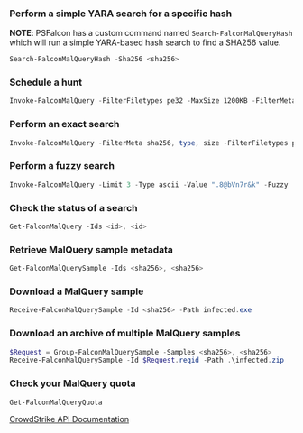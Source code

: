 ### Perform a simple YARA search for a specific hash

**NOTE**: PSFalcon has a custom command named `Search-FalconMalQueryHash` which will run a simple YARA-based hash search to find a SHA256 value.

```powershell
Search-FalconMalQueryHash -Sha256 <sha256>
```

### Schedule a hunt

```powershell
Invoke-FalconMalQuery -FilterFiletypes pe32 -MaxSize 1200KB -FilterMeta sha256, label, family -YaraRule "rule CrowdStrike_16142_01 : wiper { strings: $ = { 41 61 43 63 64 44 65 46 66 47 68 69 4B 4C 6C 4D 6D 6E 4E 6F 4F 70 50 72 52 73 53 54 74 55 75 56 76 77 57 78 79 5A 7A 33 32 2E 5C 45 62 67 6A 48 49 20 5F 59 51 42 3A 22 2F 40 } condition: all of them and filesize < 800KB }"
```

### Perform an exact search

```powershell
Invoke-FalconMalQuery -FilterMeta sha256, type, size -FilterFiletypes pe32, pe64 -MaxSize 1200KB -MinDate 2017/01/01 -Limit 20 -Type hex -Value 8948208b480833ca33f989502489482889782c8bd7
```

### Perform a fuzzy search

```powershell
Invoke-FalconMalQuery -Limit 3 -Type ascii -Value ".8@bVn7r&k" -Fuzzy
```

### Check the status of a search

```powershell
Get-FalconMalQuery -Ids <id>, <id>
```

### Retrieve MalQuery sample metadata

```powershell
Get-FalconMalQuerySample -Ids <sha256>, <sha256>
```

### Download a MalQuery sample

```powershell
Receive-FalconMalQuerySample -Id <sha256> -Path infected.exe
```

### Download an archive of multiple MalQuery samples

```powershell
$Request = Group-FalconMalQuerySample -Samples <sha256>, <sha256>
Receive-FalconMalQuerySample -Id $Request.reqid -Path .\infected.zip
```

### Check your MalQuery quota

```powershell
Get-FalconMalQueryQuota
```

[CrowdStrike API Documentation](https://falcon.crowdstrike.com/support/documentation/113/malquery-apis)